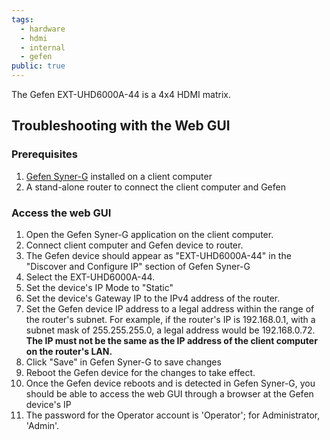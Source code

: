 ```yaml
---
tags:
  - hardware
  - hdmi
  - internal
  - gefen
public: true
---
```

The Gefen EXT-UHD6000A-44 is a 4x4 HDMI matrix.

## Troubleshooting with the Web GUI

### Prerequisites

1. [Gefen Syner-G](https://www.gefen.com/gefen-syner-g-software/) installed on a client computer
2. A stand-alone router to connect the client computer and Gefen

### Access the web GUI

1. Open the Gefen Syner-G application on the client computer.
2. Connect client computer and Gefen device to router.
3. The Gefen device should appear as "EXT-UHD6000A-44" in the "Discover and Configure IP" section of Gefen Syner-G
4. Select the EXT-UHD6000A-44.
5. Set the device's IP Mode to "Static"
6. Set the device's Gateway IP to the IPv4 address of the router.
7. Set the Gefen device IP address to a legal address within the range of the router's subnet. For example, if the router's IP is 192.168.0.1, with a subnet mask of 255.255.255.0, a legal address would be 192.168.0.72. **The IP must not be the same as the IP address of the client computer on the router's LAN.**
8. Click "Save" in Gefen Syner-G to save changes
9. Reboot the Gefen device for the changes to take effect.
10. Once the Gefen device reboots and is detected in Gefen Syner-G, you should be able to access the web GUI through a browser at the Gefen device's IP
11. The password for the Operator account is 'Operator'; for Administrator, 'Admin'.